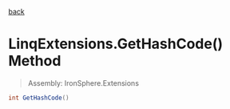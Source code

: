 ﻿

[back](/IronSphere.Extensions/types/LinqExtensions)

# LinqExtensions.GetHashCode() Method

> Assembly: IronSphere.Extensions

```csharp
int GetHashCode()
```



 